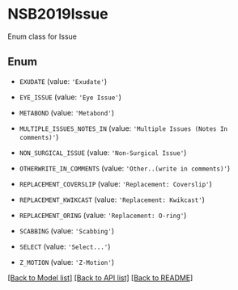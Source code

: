# NSB2019Issue

Enum class for Issue

## Enum

* `EXUDATE` (value: `'Exudate'`)

* `EYE_ISSUE` (value: `'Eye Issue'`)

* `METABOND` (value: `'Metabond'`)

* `MULTIPLE_ISSUES_NOTES_IN` (value: `'Multiple Issues (Notes In comments)'`)

* `NON_SURGICAL_ISSUE` (value: `'Non-Surgical Issue'`)

* `OTHERWRITE_IN_COMMENTS` (value: `'Other..(write in comments)'`)

* `REPLACEMENT_COVERSLIP` (value: `'Replacement: Coverslip'`)

* `REPLACEMENT_KWIKCAST` (value: `'Replacement: Kwikcast'`)

* `REPLACEMENT_ORING` (value: `'Replacement: O-ring'`)

* `SCABBING` (value: `'Scabbing'`)

* `SELECT` (value: `'Select...'`)

* `Z_MOTION` (value: `'Z-Motion'`)

[[Back to Model list]](../README.md#documentation-for-models) [[Back to API list]](../README.md#documentation-for-api-endpoints) [[Back to README]](../README.md)


